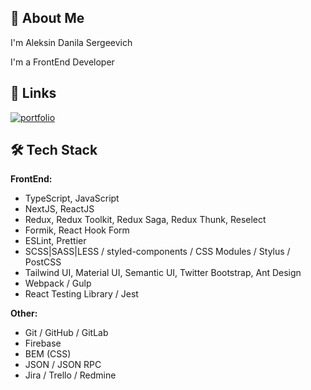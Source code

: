 ## 🚀 About Me
I'm Aleksin Danila Sergeevich

I'm a FrontEnd Developer


## 🔗 Links
[![portfolio](https://img.shields.io/badge/my_portfolio-000?style=for-the-badge&logo=ko-fi&logoColor=white)](https://martians.kz)



## 🛠 Tech Stack

**FrontEnd:**
- TypeScript, JavaScript
- NextJS, ReactJS
- Redux, Redux Toolkit, Redux Saga, Redux Thunk, Reselect
- Formik, React Hook Form
- ESLint, Prettier
- SCSS|SASS|LESS / styled-components / CSS Modules / Stylus / PostCSS
- Tailwind UI, Material UI, Semantic UI, Twitter Bootstrap, Ant Design
- Webpack / Gulp
- React Testing Library / Jest

**Other:**
- Git / GitHub / GitLab
- Firebase
- BEM (CSS)
- JSON / JSON RPC
- Jira / Trello / Redmine


